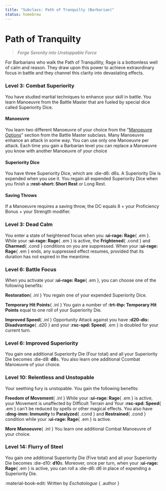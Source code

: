 ```yaml
---
title: "Subclass: Path of Tranquilty (Barbarian)"
status: homebrew
---
```


<p style="display:none">
Forge Serenity into Unstoppable Force
</p>

# Path of Tranquilty

> *Forge Serenity into Unstoppable Force*

For Barbarians who walk the Path of Tranquillity, Rage is a bottomless well of calm and reason. They draw upon this power to achieve extraordinary focus in battle and they channel this clarity into devastating effects.

### Level 3: Combat Superiority

You have studied martial techniques to enhance your skill in battle. You learn Manoeuvre from the Battle Master that are fueled by special dice called Superiority Dice.

#### Manoeuvre

You learn two different Manoeuvre of your choice from the "[Manoeuvre Options]" section from the Battle Master subclass. Many Manoeuvre enhance an attack in some way. You can use only one Manoeuvre per attack. Each time you gain a Barbarian level you can replace a Manoeuvre you know with another Manoeuvre of your choice

#### Superiority Dice

You have three Superiority Dice, which are :die-d6: d6s. A Superiority Die is expended when you use it. You regain all expended Superiority Dice when you finish a **:rest-short: Short Rest** or Long Rest.

#### Saving Throws

If a Manoeuvre requires a saving throw, the DC equals 8 + your Proficiency Bonus + your Strength modifier.

### Level 3: Dead Calm

You enter a state of heightened focus when you **:ui-rage: Rage**{ .em }. While your **:ui-rage: Rage**{ .em } is active, the **Frightened**{ .cond } and **Charmed**{ .cond } conditions on you are suppressed. When your **:ui-rage: Rage**{ .em } ends, any suppressed effect resumes, provided that its duration has not expired in the meantime.

### Level 6: Battle Focus

When you activate your **:ui-rage: Rage**{ .em }, you can choose one of the following benefits:

**Restoration**{ .inl } You regain one of your expended Superiority Dice.
  
**Temporary Hit Points**{ .inl } You gain a number of **:trt-thp: Temporary Hit Points** equal to one roll of your Superiority Die.
 
**Improved Speed**{ .inl } Opportunity Attack against you have **:d20-dis: Disadvantage**{ .d20 } and your **:rsc-spd: Speed**{ .em } is doubled for your current turn.

### Level 6: Improved Superiority

You gain one additional Superiority Die (Four total) and all your Superiority Die becomes :die-d8: **d8**s. You also learn one additional Ccombat Manoeuvre of your choice.

### Level 10: Relentless and Unstopable

Your seething fury is unstopable. You gain the following benefits:

**Freedom of Movement**{ .inl } While your **:ui-rage: Rage**{ .em } is active, your Movement is unaffected by Difficult Terrain and Your **:rsc-spd: Speed**{ .em } can't be reduced by spells or other magical effects. You also have **:dmg-imm: Immunity** to **Paralyzed**{ .cond } and **Restrained**{ .cond } condition while your **:ui-rage: Rage**{ .em } is active.

**More Manoeuvre**{ .inl } You learn one additional Combat Manoeuvre of your choice.

### Level 14: Flurry of Steel

You gain one additional Superiority Die (Five total) and all your Superiority Die becomes :die-d10: **d10**s. Moreover, once per turn, when your **:ui-rage: Rage**{ .em } is active, you can roll a :die-d6: d6 in place of expending a Superiority Die.

[Manoeuvre Options]: ../../option/class-options/fighter-manoeuvre/index.md

:material-book-edit: Written by *Eschatologue*
{ .author }